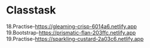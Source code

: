 # Classtask
18.Practise-https://gleaming-crisp-6014a6.netlify.app <br>
19.Bootstrap-https://prismatic-flan-203ffc.netlify.app <br>
19.Practise-https://sparkling-custard-2a03c6.netlify.app <br>

